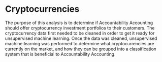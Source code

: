 # Cryptocurrencies

The purpose of this analysis is to determine if Accountability Accounting should offer cryptocurrency investment portfolios to their customers. The cryptocurrency data first needed to be cleaned in order to get it ready for unsupervised machine learning. Once the data was cleaned, unsupervised machine learning was performed to determine what cryptocurrencies are currently on the market, and how they can be grouped into a classification system that is beneficial to Accountability Accounting.
